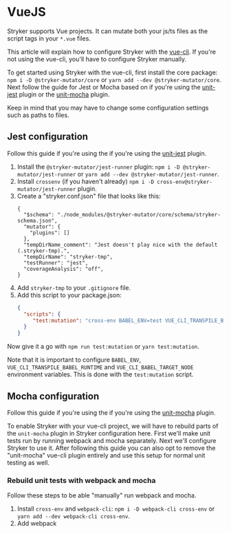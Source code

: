 # VueJS
Stryker supports Vue projects. It can mutate both your js/ts files as the script tags in your `*.vue` files.

This article will explain how to configure Stryker with the [vue-cli](https://github.com/vuejs/vue-cli). If you're not using the vue-cli, you'll have to configure Stryker manually.

To get started using Stryker with the vue-cli, first install the core package: `npm i -D @stryker-mutator/core` or `yarn add --dev @stryker-mutator/core`. Next follow the guide for Jest or Mocha based on if you're using the [unit-jest](https://cli.vuejs.org/core-plugins/unit-jest.html) plugin or the [unit-mocha](https://cli.vuejs.org/core-plugins/unit-mocha.html) plugin.

Keep in mind that you may have to change some configuration settings such as paths to files.

## Jest configuration

Follow this guide if you're using the if you're using the [unit-jest](https://cli.vuejs.org/core-plugins/unit-jest.html) plugin.

1. Install the `@stryker-mutator/jest-runner` plugin: `npm i -D @stryker-mutator/jest-runner` or `yarn add --dev @stryker-mutator/jest-runner`.
1. Install `crossenv` (if you haven't already) `npm i -D cross-env@stryker-mutator/jest-runner` plugin.
1. Create a "stryker.conf.json" file that looks like this:
    ```
    {
      "$schema": "./node_modules/@stryker-mutator/core/schema/stryker-schema.json",
      "mutator": {
        "plugins": []	
      },
      "tempDirName_comment": "Jest doesn't play nice with the default (.stryker-tmp).",
      "tempDirName": "stryker-tmp",
      "testRunner": "jest",
      "coverageAnalysis": "off",
    }
    ```
1. Add `stryker-tmp` to your `.gitignore` file.
1. Add this script to your package.json: 
   ```json
   {
     "scripts": {
        "test:mutation": "cross-env BABEL_ENV=test VUE_CLI_TRANSPILE_BABEL_RUNTIME=true VUE_CLI_BABEL_TARGET_NODE=true VUE_CLI_BABEL_TRANSPILE_MODULES=true stryker run",
     }
   }
   ```

Now give it a go with `npm run test:mutation` or `yarn test:mutation`. 

Note that it is important to configure `BABEL_ENV`, `VUE_CLI_TRANSPILE_BABEL_RUNTIME` and `VUE_CLI_BABEL_TARGET_NODE` environment variables. This is done with the `test:mutation` script.

## Mocha configuration

Follow this guide if you're using the if you're using the [unit-mocha](https://cli.vuejs.org/core-plugins/unit-mocha.html) plugin.

To enable Stryker with your vue-cli project, we will have to rebuild parts of the `unit-mocha` plugin in Stryker configuration here. First we'll make unit tests run by running webpack and mocha separately. Next we'll configure Stryker to use it. After following this guide you can also opt to remove the "unit-mocha" vue-cli plugin entirely and use this setup for normal unit testing as well.

### Rebuild unit tests with webpack and mocha

Follow these steps to be able "manually" run webpack and mocha.

1. Install `cross-env` and `webpack-cli`: `npm i -D webpack-cli cross-env` or `yarn add --dev webpack-cli cross-env`.
2. Add webpack 

